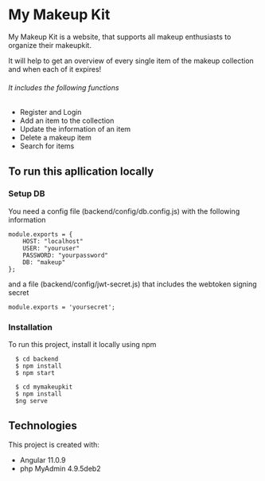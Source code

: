 # My Makeup Kit 

<p>My Makeup Kit is a website, that supports all makeup enthusiasts to organize their makeupkit.</p> 
<p>It will help to get an overview of every single item of the makeup collection and when each of it expires!</p> 

###### It includes the following functions 
* Register and Login
* Add an item to the collection
* Update the information of an item
* Delete a makeup item 
* Search for items

## To run this apllication locally

### Setup DB
You need a config file (backend/config/db.config.js) with the following information
```
module.exports = {
    HOST: "localhost"
    USER: "youruser"
    PASSWORD: "yourpassword"
    DB: "makeup"
};
```
and a file (backend/config/jwt-secret.js) that includes the webtoken signing secret
```
module.exports = 'yoursecret';
```


### Installation
To run this project, install it locally using npm

```
  $ cd backend
  $ npm install
  $ npm start
  
  $ cd mymakeupkit
  $ npm install
  $ng serve
```

## Technologies
This project is created with:
* Angular 11.0.9
* php MyAdmin 4.9.5deb2

